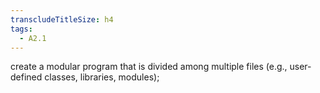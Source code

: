 ```yaml
---
transcludeTitleSize: h4
tags:
  - A2.1
---
```

create a modular program that is divided among multiple files (e.g., user-defined classes, libraries, modules);